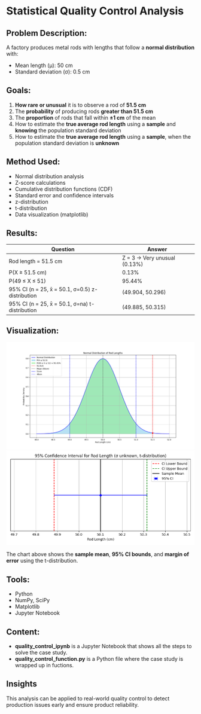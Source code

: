 # Statistical Quality Control Analysis

## Problem Description:
A factory produces metal rods with lengths that follow a **normal distribution** with:
- Mean length (μ): 50 cm
- Standard deviation (σ): 0.5 cm

## Goals:
1. **How rare or unusual** it is to observe a rod of **51.5 cm**
2. The **probability** of producing rods **greater than 51.5 cm**
3. The **proportion** of rods that fall within **±1 cm** of the mean
4. How to estimate the **true average rod length** using a **sample** and **knowing** the population standard deviation
5. How to estimate the **true average rod length** using a **sample**, when the population standard deviation is **unknown**

## Method Used:
- Normal distribution analysis
- Z-score calculations
- Cumulative distribution functions (CDF)
- Standard error and confidence intervals
- z-distribution
- t-distribution
- Data visualization (matplotlib)

## Results:
| Question                                        | Answer |
|-------------------------------------------------|--------|
| Rod length = 51.5 cm                            | Z = 3 → Very unusual (0.13%) |
| P(X ≥ 51.5 cm)                                  | 0.13% |
| P(49 ≤ X ≤ 51)                                  | 95.44% |
| 95% CI (n = 25, x̄ = 50.1, σ=0.5) z-distribution | (49.904, 50.296) |
| 95% CI (n = 25, x̄ = 50.1, σ=na)  t-distribution | (49.885, 50.315) |     


## Visualization:
<img src="normal_distribution_of_rod_lengths.png" alt="Normal Distribution Plot" width="800"/>

<img src="ci_plot_t_distribution.png" alt="95% CI t-distribution" width=800/>

The chart above shows the **sample mean**, **95% CI bounds**, and **margin of error** using the t-distribution.


## Tools:
- Python
- NumPy, SciPy
- Matplotlib
- Jupyter Notebook

## Content:
- **quality_control_ipynb** is a Jupyter Notebook that shows all the steps to solve the case study.
- **quality_control_function.py** is a Python file where the case study is wrapped up in fuctions.

## Insights

This analysis can be applied to real-world quality control to detect production issues early and ensure product reliability.
